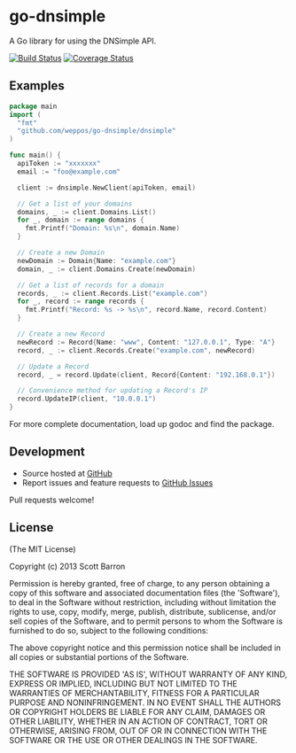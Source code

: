 # go-dnsimple

A Go library for using the DNSimple API.

[![Build Status](https://travis-ci.org/weppos/go-dnsimple.svg)](https://travis-ci.org/weppos/go-dnsimple)
[![Coverage Status](https://img.shields.io/coveralls/weppos/go-dnsimple.svg)](https://coveralls.io/r/weppos/go-dnsimple?branch=master)


## Examples

```go
package main
import (
  "fmt"
  "github.com/weppos/go-dnsimple/dnsimple"
)

func main() {
  apiToken := "xxxxxxx"
  email := "foo@example.com"

  client := dnsimple.NewClient(apiToken, email)

  // Get a list of your domains
  domains, _ := client.Domains.List()
  for _, domain := range domains {
    fmt.Printf("Domain: %s\n", domain.Name)
  }

  // Create a new Domain
  newDomain := Domain{Name: "example.com"}
  domain, _ := client.Domains.Create(newDomain)

  // Get a list of records for a domain
  records, _ := client.Records.List("example.com")
  for _, record := range records {
    fmt.Printf("Record: %s -> %s\n", record.Name, record.Content)
  }

  // Create a new Record
  newRecord := Record{Name: "www", Content: "127.0.0.1", Type: "A"}
  record, _ := client.Records.Create("example.com", newRecord)

  // Update a Record
  record, _ = record.Update(client, Record{Content: "192.168.0.1"})

  // Convenience method for updating a Record's IP
  record.UpdateIP(client, "10.0.0.1")
}
```

For more complete documentation, load up godoc and find the package.

## Development

- Source hosted at [GitHub](https://github.com/rubyist/go-dnsimple)
- Report issues and feature requests to [GitHub Issues](https://github.com/rubyist/go-dnsimple/issues)

Pull requests welcome!

## License

(The MIT License)

Copyright (c) 2013 Scott Barron

Permission is hereby granted, free of charge, to any person obtaining
a copy of this software and associated documentation files (the
'Software'), to deal in the Software without restriction, including
without limitation the rights to use, copy, modify, merge, publish,
distribute, sublicense, and/or sell copies of the Software, and to
permit persons to whom the Software is furnished to do so, subject to
the following conditions:

The above copyright notice and this permission notice shall be
included in all copies or substantial portions of the Software.

THE SOFTWARE IS PROVIDED 'AS IS', WITHOUT WARRANTY OF ANY KIND,
EXPRESS OR IMPLIED, INCLUDING BUT NOT LIMITED TO THE WARRANTIES OF
MERCHANTABILITY, FITNESS FOR A PARTICULAR PURPOSE AND NONINFRINGEMENT.
IN NO EVENT SHALL THE AUTHORS OR COPYRIGHT HOLDERS BE LIABLE FOR ANY
CLAIM, DAMAGES OR OTHER LIABILITY, WHETHER IN AN ACTION OF CONTRACT,
TORT OR OTHERWISE, ARISING FROM, OUT OF OR IN CONNECTION WITH THE
SOFTWARE OR THE USE OR OTHER DEALINGS IN THE SOFTWARE.
